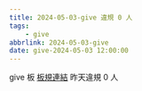```yaml
---
title: 2024-05-03-give 違規 0 人
tags:
    - give
abbrlink: 2024-05-03-give
date: give-2024-05-03 12:00:00
---
```

give 板 [板規連結](https://www.ptt.cc/bbs/give/M.1612495900.A.C32.html)
昨天違規 0 人
